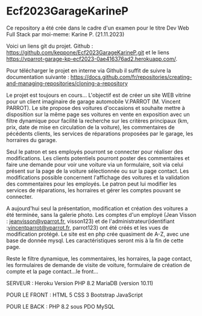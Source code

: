 # Ecf2023GarageKarineP

Ce repository a été crée dans le cadre d'un examen pour le titre Dev Web Full Stack 
par moi-meme: Karine P. (21.11.2023)

Voici un liens git du projet. 
Github :
https://github.com/keppone/Ecf2023GarageKarineP.git
et le liens https://vparrot-garage-kp-ecf2023-0ae416376ad2.herokuapp.com/. 

Pour télécharger le projet en interne via Github il suffit de suivre la documentation suivante : 
https://docs.github.com/fr/repositories/creating-and-managing-repositories/cloning-a-repository

Le projet est toujours en cours...
L'objectif est de créer un site WEB vitrine pour un client imaginaire de garage automobile V.PARROT (M. Vincent PARROT). Le site propose des voitures d'occasions et souhaite mettre à disposition sur la même page ses voitures en vente en exposition avec un filtre dynamique pour facilité la recherche sur les critères principaux (km, prix, date de mise en circulation de la voiture), les commentaires de pécédents clients, les services de réparations proposées par le garage, les horraires du garage. 

Seul le patron et ses employés pourront se connecter pour réaliser des modifications. 
Les clients potentiels pourront poster des commentaires et faire une demande pour voir une voiture via un formulaire, soit via celui présent sur la page de la voiture sélectionnée ou sur la page contact.
Les modifications possible concernent l'affichage des voitures et la validation des commentaires pour les employés. 
Le patron peut lui modifier les services de réparations, les horraires et gérer les comptes pouvant se connecter. 

A aujourd'hui seul la présentation, modification et création des voitures a été terminée, sans la galerie photo. Les comptes d'un employé (Jean Visson : jeanvisson@vparrot.fr, visson123) et de l'administrateur(identifiant :vincentparrot@vparrot.fr, parrot123) ont été créés et les vues de modification protégé. 
Le site est en php crée quasiment de A-Z, avec une base de donnée mysql. Les caractéristiques seront mis à la fin de cette page. 

Reste le filtre dynamique, les commentaires, les horraires, la page contact, les formulaires de demande de visite de voiture, formulaire de création de compte et la page contact...le front... 

SERVEUR :
Heroku
Version PHP 8.2
MariaDB (version 10.11)

POUR LE FRONT :
HTML 5
CSS 3
Bootstrap
JavaScript

POUR LE BACK :
PHP 8.2 sous PDO
MySQL


